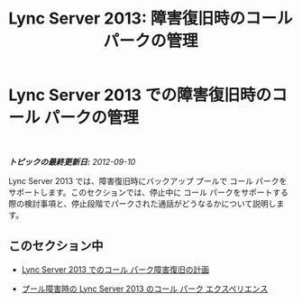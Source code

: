 ﻿---
title: 'Lync Server 2013: 障害復旧時のコール パークの管理'
TOCTitle: 障害復旧時のコール パークの管理
ms:assetid: 4df96c38-186f-4b0e-b076-bae6236da7db
ms:mtpsurl: https://technet.microsoft.com/ja-jp/library/JJ688052(v=OCS.15)
ms:contentKeyID: 49886952
ms.date: 05/19/2016
mtps_version: v=OCS.15
ms.translationtype: HT
---

# Lync Server 2013 での障害復旧時のコール パークの管理

 

_**トピックの最終更新日:** 2012-09-10_

Lync Server 2013 では、障害復旧時にバックアップ プールで コール パークをサポートします。このセクションでは、停止中に コール パークをサポートする際の検討事項と、停止段階でパークされた通話がどうなるかについて説明します。

## このセクション中

  - [Lync Server 2013 でのコール パーク障害復旧の計画](lync-server-2013-planning-for-call-park-disaster-recovery.md)

  - [プール障害時の Lync Server 2013 のコール パーク エクスペリエンス](lync-server-2013-call-park-experience-during-pool-failure.md)

